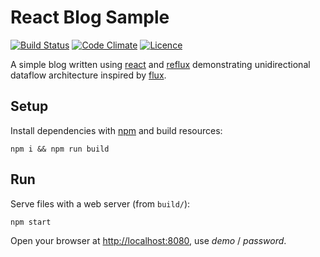 # React Blog Sample

[![Build Status](https://travis-ci.org/akornatskyy/sample-blog-react.svg?branch=master)](https://travis-ci.org/akornatskyy/sample-blog-react)
[![Code Climate](https://codeclimate.com/github/akornatskyy/sample-blog-react/badges/gpa.svg)](https://codeclimate.com/github/akornatskyy/sample-blog-react)
[![Licence](http://img.shields.io/badge/Licence-MIT-brightgreen.svg)](LICENSE)

A simple blog written using [react](http://facebook.github.io/react/) and
[reflux](https://github.com/reflux/refluxjs) demonstrating
unidirectional dataflow architecture inspired
by [flux](https://facebook.github.io/flux/docs/overview.html).

## Setup

Install dependencies with [npm](https://www.npmjs.com) and build
resources:

    npm i && npm run build

## Run

Serve files with a web server (from `build/`):

    npm start

Open your browser at [http://localhost:8080](http://localhost:8080),
use *demo* / *password*.
